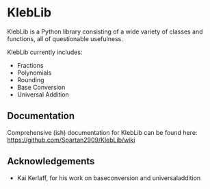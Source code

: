 # KlebLib

KlebLib is a Python library consisting of a wide variety of classes and functions, all of questionable usefulness.

KlebLib currently includes:
* Fractions
* Polynomials
* Rounding
* Base Conversion
* Universal Addition

## Documentation 
Comprehensive (ish) documentation for KlebLib can be found here: https://github.com/Spartan2909/KlebLib/wiki

## Acknowledgements
 * Kai Kerlaff, for his work on baseconversion and universaladdition
